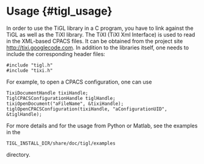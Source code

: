 Usage {#tigl_usage}
=====

In order to use the TiGL library in a C program, you have to link against the TiGL as well as the TiXI library. 
The TiXI (TiXI Xml Interface) is used to read in the XML-based CPACS files. It can be obtained from the project site
http://tixi.googlecode.com.
In addition to the libraries itself, one needs to include the corresponding header files:

    #include "tigl.h" 
    #include "tixi.h"

For example, to open a CPACS configuration, one can use

    TixiDocumentHandle tixiHandle;
    TiglCPACSConfigurationHandle tiglHandle;
    tixiOpenDocument("aFileName", &tixiHandle);
    tiglOpenCPACSConfiguration(tixiHandle, "aConfigurationUID", &tiglHandle);

For more details and for the usage from Python or Matlab, see the examples in the

    TIGL_INSTALL_DIR/share/doc/tigl/examples

directory.

